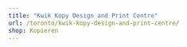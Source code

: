 ```yaml
---
title: "Kwik Kopy Design and Print Centre"
url: /toronto/kwik-kopy-design-and-print-centre/
shop: Kopieren
---
```

